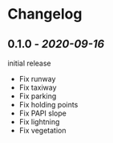 # Changelog

## 0.1.0 - *2020-09-16*

initial release

- Fix runway
- Fix taxiway
- Fix parking
- Fix holding points
- Fix PAPI slope
- Fix lightning 
- Fix vegetation